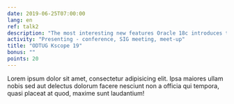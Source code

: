 ```yaml
---
date: 2019-06-25T07:00:00
lang: en
ref: talk2
description: "The most interesting new features Oracle 18c introduces to developers are Polymorphic Table Functions and Qualified Expressions. Polymorphic Table Functions finally allow the developer to define the structure of the returned records at runtime."
activity: "Presenting - conference, SIG meeting, meet-up"
title: "ODTUG Kscope 19"
bonus: ""
points: 20
---
```

Lorem ipsum dolor sit amet, consectetur adipisicing elit. Ipsa maiores ullam nobis sed aut delectus dolorum facere nesciunt non a officia qui tempora, quasi placeat at quod, maxime sunt laudantium!
